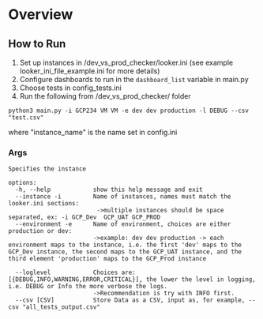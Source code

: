 # Overview


## How to Run
1. Set up instances in /dev_vs_prod_checker/looker.ini (see example looker_ini_file_example.ini for more details)
2. Configure dashboards to run in the `dashboard_list` variable in main.py
3. Choose tests in config_tests.ini
4. Run the following from /dev_vs_prod_checker/ folder

```
python3 main.py -i GCP234 VM VM -e dev dev production -l DEBUG --csv "test.csv"    
```
where "instance_name" is the name set in config.ini

### Args
```
Specifies the instance

options:
  -h, --help            show this help message and exit
  --instance -i         Name of instances, names must match the looker.ini sections: 
                         ->multiple instances should be space separated, ex: -i GCP_Dev  GCP_UAT GCP_PROD
  --environment -e      Name of environment, choices are either production or dev: 
                        ->example: dev dev production -> each environment maps to the instance, i.e. the first 'dev' maps to the GCP_Dev instance, the second maps to the GCP_UAT instance, and the third element 'production' maps to the GCP_Prod instance

  --loglevel            Choices are: [{DEBUG,INFO,WARNING,ERROR,CRITICAL}], the lower the level in logging, i.e. DEBUG or Info the more verbose the logs.
                        ->Recommendation is try with INFO first.
  --csv [CSV]           Store Data as a CSV, input as, for example, --csv "all_tests_output.csv"
```
